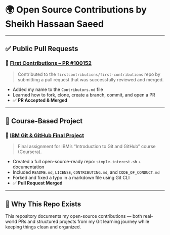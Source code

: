 # 🌍 Open Source Contributions by Sheikh Hassaan Saeed

---

## ✅ Public Pull Requests

### 🔸 [First Contributions – PR #100152](https://github.com/firstcontributions/first-contributions/pull/100152)
> Contributed to the `firstcontributions/first-contributions` repo by submitting a pull request that was successfully reviewed and merged.
- Added my name to the `Contributors.md` file
- Learned how to fork, clone, create a branch, commit, and open a PR
- ✅ **PR Accepted & Merged**

---

## 🧪 Course-Based Project

### 🔸 [IBM Git & GitHub Final Project](https://github.com/sheikh-hassaan-saeed/jbbmo-Introduction-to-Git-and-GitHub)
> Final assignment for IBM’s “Introduction to Git and GitHub” course (Coursera).
- Created a full open-source-ready repo: `simple-interest.sh` + documentation
- Included `README.md`, `LICENSE`, `CONTRIBUTING.md`, and `CODE_OF_CONDUCT.md`
- Forked and fixed a typo in a markdown file using Git CLI
- ✅ **Pull Request Merged**

---

## 📌 Why This Repo Exists

This repository documents my open-source contributions — both real-world PRs and structured projects from my Git learning journey while keeping things clean and organized. 
